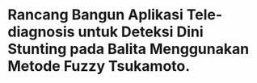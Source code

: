 # Rancang Bangun Aplikasi Tele-diagnosis untuk Deteksi Dini Stunting pada Balita Menggunakan Metode Fuzzy Tsukamoto.
